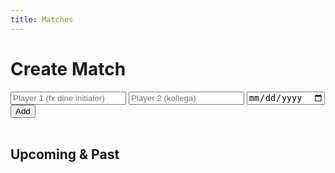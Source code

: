 ```yaml
---
title: Matches
---
```


<div class="card">
  <h1>Create Match</h1>
  <div class="form-row" style="margin-top:8px;">
    <input class="input" id="p1" placeholder="Player 1 (fx dine initialer)" required>
    <input class="input" id="p2" placeholder="Player 2 (kollega)" required>
    <input class="input" id="when" type="date" aria-label="Date">
    <button class="btn" id="add" type="button">Add</button>
  </div>
  <hr style="border:0; height:1px; background: var(--border); margin:16px 0;">
  <h2>Upcoming & Past</h2>
  <ul class="list" id="list"></ul>
</div>

<script>
(function(){
  const KEY = 'matches.items';
  const KEY_ME = 'profile.initials';
  const listEl = document.getElementById('list');
  const p1 = document.getElementById('p1');
  const p2 = document.getElementById('p2');
  const when = document.getElementById('when');
  const add = document.getElementById('add');
  const up6 = (s)=> (s||'').toUpperCase().slice(0,6).replace(/[^A-Z0-9]/g,'');

  const load = () => JSON.parse(localStorage.getItem(KEY) || '[]');
  const save = (arr) => localStorage.setItem(KEY, JSON.stringify(arr));

  function render(){
    const items = load();
    listEl.innerHTML = '';
    if (!items.length){
      const li = document.createElement('li');
      li.className = 'item';
      li.innerHTML = '<span class="meta">Ingen matches endnu. Tilføj din første ovenfor.</span>';
      listEl.appendChild(li);
      return;
    }
    items.forEach((m, idx)=>{
      const li = document.createElement('li'); li.className = 'item';
      const left = document.createElement('div');
      left.innerHTML = `<strong>${up6(m.p1)}</strong> vs <strong>${up6(m.p2)}</strong><div class="meta">${m.when || 'No date'}</div>`;
      const del = document.createElement('button'); del.className = 'btn ghost'; del.textContent = 'Delete';
      del.addEventListener('click', ()=>{
        const arr = load(); arr.splice(idx,1); save(arr); render();
      });
      li.append(left, del);
      listEl.appendChild(li);
    });
  }

  add.addEventListener('click', ()=>{
    const a = up6(p1.value);
    const b = up6(p2.value);
    if (!a || !b) return;
    const item = { p1:a, p2:b, when: when.value || '' };
    const arr = load(); arr.unshift(item); save(arr); render();
    p1.value=''; p2.value='';
  });

  // Prefill Player 1 med dine gemte initialer (op til 6)
  const me = localStorage.getItem(KEY_ME);
  if (me) p1.value = me.toUpperCase().slice(0,6);

  render();
})();
</script>

